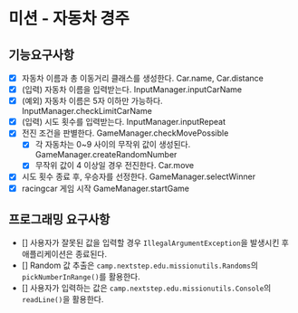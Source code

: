 # 미션 - 자동차 경주

## 기능요구사항
- [x] 자동차 이름과 총 이동거리 클래스를 생성한다. Car.name, Car.distance
- [x] (입력) 자동차 이름을 입력받는다. InputManager.inputCarName
- [x] (예외) 자동차 이름은 5자 이하만 가능하다. InputManager.checkLimitCarName
- [x] (입력) 시도 횟수를 입력받는다.  InputManager.inputRepeat
- [x] 전진 조건을 판별한다. GameManager.checkMovePossible
    - [x] 각 자동차는 0~9 사이의 무작위 값이 생성된다. GameManager.createRandomNumber
    - [x] 무작위 값이 4 이상일 경우 전진한다. Car.move
- [x] 시도 횟수 종료 후, 우승자를 선정한다. GameManager.selectWinner
- [x] racingcar 게임 시작 GameManager.startGame

## 프로그래밍 요구사항
- [] 사용자가 잘못된 값을 입력할 경우 `IllegalArgumentException`을 발생시킨 후 애플리케이션은 종료된다.
- [] Random 값 추출은 `camp.nextstep.edu.missionutils.Randoms`의 `pickNumberInRange()`를 활용한다.
- [] 사용자가 입력하는 값은 `camp.nextstep.edu.missionutils.Console`의 `readLine()`을 활용한다.
